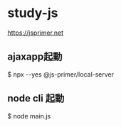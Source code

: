# study-js
https://jsprimer.net

## ajaxapp起動
$ npx --yes @js-primer/local-server

## node cli 起動
$ node main.js
